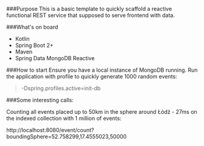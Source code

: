 ###Purpose
This is a basic template to quickly scaffold a reactive functional REST service that supposed to serve frontend with data.

###What's on board
- Kotlin
- Spring Boot 2+
- Maven
- Spring Data MongoDB Reactive

###How to start
Ensure you have a local instance of MongoDB running. Run the application with profile to quickly generate 1000 random events:
> -Dspring.profiles.active=init-db  

###Some interesting calls:  

Counting all events placed up to 50km in the sphere around Łódź - 27ms on the indexed collection with 1 million of events:

http://localhost:8080/event/count?boundingSphere=52.758299,17.4555023,50000
